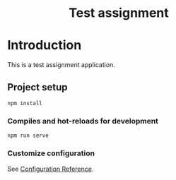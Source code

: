 <div align="center">
    <h1>Test assignment</h1>
</div>

# Introduction

This is a test assignment application.

## Project setup

```
npm install
```

### Compiles and hot-reloads for development

```
npm run serve
```

### Customize configuration

See [Configuration Reference](https://cli.vuejs.org/config/).
